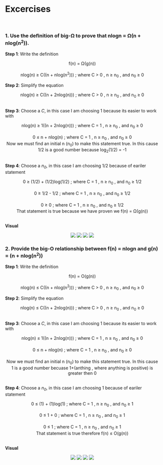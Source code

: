 # Excercises
<br>

### 1. Use the deﬁnition of big-Ω to prove that nlogn = Ω(n + nlog(n<sup>2</sup>)). 
<b>Step 1</b>: Write the definition<br>
<p align="center">
f(n) = Ω(g(n))<br><br>
nlog(n) &#8805; C((n + nlog(n<sup>2</sup>))) ; where C &#62; 0 , n &#8805; n<sub>0</sub> , and n<sub>0</sub> &#8805; 0
</p>

<b>Step 2</b>: Simplify the equation<br>
<p align="center">
nlog(n) &#8805; C((n + 2nlog(n))) ; where C &#62; 0 , n &#8805; n<sub>0</sub> , and n<sub>0</sub> &#8805; 0<br><br>
</p>

<b>Step 3</b>: Choose a <i>C</i>, in this case I am choosing 1 because its easier to work with<br>
<p align="center">
nlog(n) &#8805; 1((n + 2nlog(n))) ; where C = 1 , n &#8805; n<sub>0</sub> , and n<sub>0</sub> &#8805; 0<br><br>
0 &#8804; n + nlog(n) ; where C = 1 , n &#8805; n<sub>0</sub> , and n<sub>0</sub> &#8805; 0<br>
Now we must find an initial n (n<sub>0</sub>) to make this statement true. In this cause 1/2 is a good number because log<sub>2</sub>(1/2) = -1<br><br>
</p>

<b>Step 4</b>: Choose a <i>n<sub>0</sub></i>, in this case I am choosing 1/2 because of eariler statement<br>
<p align="center">
0 &#8805; (1/2) + (1/2)log(1/2) ; where C = 1 , n &#8805; n<sub>0</sub> , and n<sub>0</sub> &#8805; 1/2<br><br>
0 &#8805; 1/2 - 1/2 ; where C = 1 , n &#8805; n<sub>0</sub> , and n<sub>0</sub> &#8805; 1/2<br><br>
0 &#8805; 0 ; where C = 1 , n &#8805; n<sub>0</sub> , and n<sub>0</sub> &#8805; 1/2<br>That statement is true because we have proven we f(n) = &#937;(g(n))<br><br>

<b>Visual</b>
<p align="center">
  <img src="https://user-images.githubusercontent.com/13907836/52300498-d6cc4a80-293c-11e9-99b5-1d48405c5e54.png">
  <img src="https://user-images.githubusercontent.com/13907836/52300523-e481d000-293c-11e9-8210-6a8cf4c2fbec.png">
  <img src="https://user-images.githubusercontent.com/13907836/52300538-f499af80-293c-11e9-9750-26fabd0ee1d9.png">
  <img src="https://user-images.githubusercontent.com/13907836/52300563-02e7cb80-293d-11e9-850a-4b39491c6ab9.png">
</p>

### 2. Provide the big-O relationship between  f(n) = nlogn and g(n) = (n + nlog(n<sup>2</sup>))
<b>Step 1</b>: Write the definition<br>
<p align="center">
f(n) = O(g(n))<br><br>
nlog(n) &#8804; C((n + nlog(n<sup>2</sup>))) ; where C &#62; 0 , n &#8805; n<sub>0</sub> , and n<sub>0</sub> &#8805; 0
</p>

<b>Step 2</b>: Simplify the equation<br>
<p align="center">
nlog(n) &#8804; C((n + 2nlog(n))) ; where C &#62; 0 , n &#8805; n<sub>0</sub> , and n<sub>0</sub> &#8805; 0<br><br>
</p>

<b>Step 3</b>: Choose a <i>C</i>, in this case I am choosing 1 because its easier to work with<br>
<p align="center">
nlog(n) &#8804; 1((n + 2nlog(n))) ; where C = 1 , n &#8805; n<sub>0</sub> , and n<sub>0</sub> &#8805; 0<br><br>
0 &#8804; n + nlog(n) ; where C = 1 , n &#8805; n<sub>0</sub> , and n<sub>0</sub> &#8805; 0<br><br>
Now we must find an initial n (n<sub>0</sub>) to make this statement true. In this cause 1 is a good number becuase 1+(anthing , where anything is positive) is greater then 0<br><br>
</p>

<b>Step 4</b>: Choose a <i>n<sub>0</sub></i>, in this case I am choosing 1 because of eariler statement<br>
<p align="center">
0 &#8804; (1) + (1)log(1) ; where C = 1 , n &#8805; n<sub>0</sub> , and n<sub>0</sub> &#8805; 1<br><br>
0 &#8804; 1 + 0 ; where C = 1 , n &#8805; n<sub>0</sub> , and n<sub>0</sub> &#8805; 1<br><br>
0 &#8804; 1 ; where C = 1 , n &#8805; n<sub>0</sub> , and n<sub>0</sub> &#8805; 1<br>That statement is true therefore f(n) &#8804; O(g(n))<br><br>
</p>
<b>Visual</b>
<p align="center">
  <img src="https://user-images.githubusercontent.com/13907836/52298656-50ae0500-2938-11e9-9b77-c1d3fb663b4e.png">
  <img src="https://user-images.githubusercontent.com/13907836/52298712-7e934980-2938-11e9-8a71-4692dbd38e3f.png">
  <img src="https://user-images.githubusercontent.com/13907836/52298790-a8e50700-2938-11e9-8d9d-14f214dda186.png">
  <img src="https://user-images.githubusercontent.com/13907836/52298941-1729c980-2939-11e9-9ffc-bd579185ec97.png">
</p>

<br>
